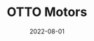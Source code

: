 ---
title: "OTTO Motors"
collection: experience
permalink: /experience/otto-motors
date: 2022-08-01
link: 'https://ottomotors.com/'
---